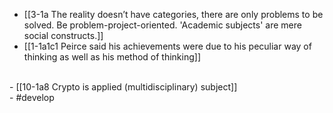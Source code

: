 - [[3-1a The reality doesn’t have categories, there are only problems to be solved. Be problem-project-oriented. 'Academic subjects' are mere social constructs.]]
- [[1-1a1c1 Peirce said his achievements were due to his peculiar way of thinking as well as his method of thinking]]
<br>
- [[10-1a8 Crypto is applied (multidisciplinary) subject]]
<br>
- #develop
